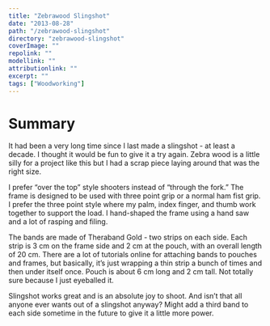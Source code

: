 ```yaml
---
title: "Zebrawood Slingshot"
date: "2013-08-28"
path: "/zebrawood-slingshot"
directory: "zebrawood-slingshot"
coverImage: ""
repolink: ""
modellink: ""
attributionlink: ""
excerpt: ""
tags: ["Woodworking"]
---
```


# Summary

It had been a very long time since I last made a slingshot - at least a decade. I thought it would be fun to give it a try again. Zebra wood is a little silly for a project like this but I had a scrap piece laying around that was the right size.

I prefer “over the top” style shooters instead of “through the fork.” The frame is designed to be used with three point grip or a normal ham fist grip. I prefer the three point style where my palm, index finger, and thumb work together to support the load. I hand-shaped the frame using a hand saw and a lot of rasping and filing.

The bands are made of Theraband Gold - two strips on each side. Each strip is 3 cm on the frame side and 2 cm at the pouch, with an overall length of 20 cm. There are a lot of tutorials online for attaching bands to pouches and frames, but basically, it’s just wrapping a thin strip a bunch of times and then under itself once. Pouch is about 6 cm long and 2 cm tall. Not totally sure because I just eyeballed it.

Slingshot works great and is an absolute joy to shoot. And isn’t that all anyone ever wants out of a slingshot anyway? Might add a third band to each side sometime in the future to give it a little more power.
